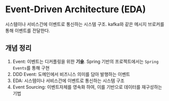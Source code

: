 # Event-Driven Architecture (EDA)
시스템이나 서비스간에 이벤트로 통신하는 시스템 구조. kafka와 같은 메시지 브로커를 통해 이벤트를 전달한다.

## 개념 정리
1. Event: 이벤트는 디커플링을 위한 **기술**. Spring 기반의 프로젝트에서는 `Spring Events`를 통해 구현
2. DDD Event: 도메인에서 비즈니스 의미를 담아 발행하는 이벤트
3. EDA: 시스템이나 서비스간에 이벤트로 통신하는 시스템 구조
4. Event Sourcing: 이벤트자체를 영속화 하여, 이를 기반으로 데이터를 재구성하는 기법
